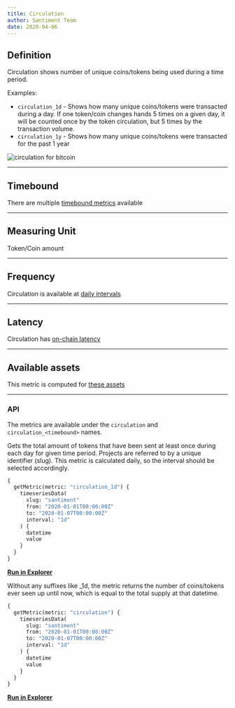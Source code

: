 ```yaml
---
title: Circulation
author: Santiment Team
date: 2020-04-06
---
```


## Definition

Circulation shows number of unique coins/tokens being used during a time period.

Examples:

- `circulation_1d` - Shows how many unique coins/tokens were transacted during a
  day. If one token/coin changes hands 5 times on a given day, it will be
  counted once by the token circulation, but 5 times by the transaction volume.
- `circulation_1y` - Shows how many unique coins/tokens were transacted for the
  past 1 year

![circulation for bitcoin](circulation-bitcoin.png)

---

## Timebound

There are multiple [timebound metrics](/metrics/details/timebound) available

---

## Measuring Unit

Token/Coin amount

---

## Frequency

Circulation is available at [daily
intervals](/metrics/details/frequency#daily-frequency)

---

## Latency

Circulation has [on-chain latency](/metrics/details/latency#on-chain-latency)

---

## Available assets

This metric is computed for [these
assets](<https://api.santiment.net/graphiql?variables=&query=%7B%0A%20%20getMetric(metric%3A%20%22circulation%22)%20%7B%0A%20%20%20%20metadata%20%7B%0A%20%20%20%20%20%20availableSlugs%0A%20%20%20%20%7D%0A%20%20%7D%0A%7D%0A>)

---

### API

The metrics are available under the `circulation` and `circulation_<timebound>` names.

Gets the total amount of tokens that have been sent at least once during each
day for given time period. Projects are referred to by a unique identifier
(slug). This metric is calculated daily, so the interval should be selected
accordingly.

```graphql
{
  getMetric(metric: "circulation_1d") {
    timeseriesData(
      slug: "santiment"
      from: "2020-01-01T00:00:00Z"
      to: "2020-01-07T00:00:00Z"
      interval: "1d"
    ) {
      datetime
      value
    }
  }
}
```

**[Run in
Explorer](<https://api.santiment.net/graphiql?variables=&query=%7B%0A%20%20getMetric(metric%3A%20%22circulation_1d%22)%20%7B%0A%20%20%20%20timeseriesData(%0A%20%20%20%20%20%20slug%3A%20%22santiment%22%0A%20%20%20%20%20%20from%3A%20%222020-01-01T00%3A00%3A00Z%22%0A%20%20%20%20%20%20to%3A%20%222020-01-07T00%3A00%3A00Z%22%0A%20%20%20%20%20%20interval%3A%20%221d%22)%20%7B%0A%20%20%20%20%20%20%20%20datetime%0A%20%20%20%20%20%20%20%20value%0A%20%20%20%20%7D%0A%20%20%7D%0A%7D%0A>)**

Without any suffixes like \_1d, the metric returns the number of coins/tokens
ever seen up until now, which is equal to the total supply at that datetime.

```graphql
{
  getMetric(metric: "circulation") {
    timeseriesData(
      slug: "santiment"
      from: "2020-01-01T00:00:00Z"
      to: "2020-01-07T00:00:00Z"
      interval: "1d"
    ) {
      datetime
      value
    }
  }
}
```

**[Run in
Explorer](<https://api.santiment.net/graphiql?variables=&query=%7B%0A%20%20getMetric(metric%3A%20%22circulation%22)%20%7B%0A%20%20%20%20timeseriesData(%0A%20%20%20%20%20%20slug%3A%20%22santiment%22%0A%20%20%20%20%20%20from%3A%20%222020-01-01T00%3A00%3A00Z%22%0A%20%20%20%20%20%20to%3A%20%222020-01-07T00%3A00%3A00Z%22%0A%20%20%20%20%20%20interval%3A%20%221d%22)%20%7B%0A%20%20%20%20%20%20%20%20datetime%0A%20%20%20%20%20%20%20%20value%0A%20%20%20%20%7D%0A%20%20%7D%0A%7D%0A>)**
